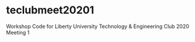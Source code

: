 # teclubmeet20201
Workshop Code for Liberty University Technology &amp; Engineering Club 2020 Meeting 1
